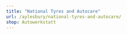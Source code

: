 ```yaml
---
title: "National Tyres and Autocare"
url: /aylesbury/national-tyres-and-autocare/
shop: Autowerkstatt
---
```

